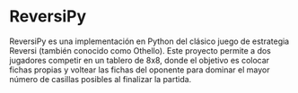 # ReversiPy
ReversiPy es una implementación en Python del clásico juego de estrategia Reversi (también conocido como Othello). Este proyecto permite a dos jugadores competir en un tablero de 8x8, donde el objetivo es colocar fichas propias y voltear las fichas del oponente para dominar el mayor número de casillas posibles al finalizar la partida.
